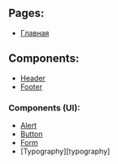 ## Pages:

- [Главная][home]

## Components:

- [Header][header]
- [Footer][footer]

### Components (UI):

- [Alert][alert]
- [Button][button]
- [Form][form]
- [Typography][typography]

[uikit]: https://getuikit.com/
[home]: /src/page/home.html
[header]: /src/components/header/header.html
[footer]: /src/components/footer/footer.html
[button]: /src/components/ui/button/button.html
[form]: /src/components/ui/form/form.html
[alert]: /src/components/ui/alert/alert.html
[alert]: /src/components/ui/typography/typography.html

<!-- Fabrikant UI Kit build on [UIkit][uikit]. -->
